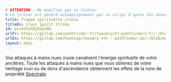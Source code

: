 ```yaml
---
# ATTENTION : Ne modifiez pas ce fichier
# Ce fichier est généré automatiquement par un script d'après les données du module Foundry VTT officiel et de sa traduction
title: Frappe spirituelle iruxie
titleEn: Iruxi Spirit Strike
id: pivX2SxPQjKDyvHU
urlFr: https://gitlab.com/pathfinder-fr/foundryvtt-pathfinder2-fr/-/blob/master/data/feats/pivX2SxPQjKDyvHU.htm
urlEn: https://gitlab.com/hooking/foundry-vtt---pathfinder-2e/-/blob/master/packs/data/feats.db/iruxi-spirit-strike.json
layout: dons
---
```

Vos attaques à mains nues iruxie canalisent l'énergie spirituelle de votre ancêtres. Toute les attaques à mains nues que vous obtenez de votre héritage iruxi ou de dons d'ascendance obtiennent les effets de la rune de propriété [Spectrale](../équipements/spectrale-rune.md).
